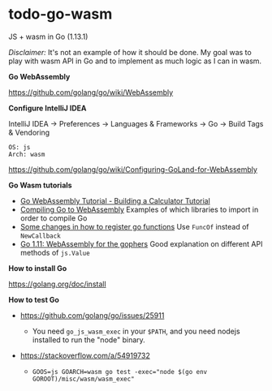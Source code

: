 # todo-go-wasm

JS + wasm in Go (1.13.1)

*Disclaimer:* It's not an example of how it should be done.
My goal was to play with wasm API in Go and to implement as much logic as I can in wasm.

**Go WebAssembly**

https://github.com/golang/go/wiki/WebAssembly

**Configure IntelliJ IDEA**

IntelliJ IDEA -> Preferences -> Languages & Frameworks -> Go -> Build Tags & Vendoring

```
OS: js
Arch: wasm
```

https://github.com/golang/go/wiki/Configuring-GoLand-for-WebAssembly

**Go Wasm tutorials**

* [Go WebAssembly Tutorial - Building a Calculator Tutorial](https://tutorialedge.net/golang/go-webassembly-tutorial/)
* [Compiling Go to WebAssembly](https://www.sitepen.com/blog/compiling-go-to-webassembly/)
    Examples of which libraries to import in order to compile Go
* [Some changes in how to register go functions](https://stackoverflow.com/a/56469260)
    Use `FuncOf` instead of `NewCallback`
* [Go 1.11: WebAssembly for the gophers](https://medium.zenika.com/go-1-11-webassembly-for-the-gophers-ae4bb8b1ee03)
    Good explanation on different API methods of `js.Value`

**How to install Go**

https://golang.org/doc/install

**How to test Go**

* https://github.com/golang/go/issues/25911
  * You need `go_js_wasm_exec` in your `$PATH`, and you need nodejs installed to run the "node" binary.

* https://stackoverflow.com/a/54919732
  * `GOOS=js GOARCH=wasm go test -exec="node $(go env GOROOT)/misc/wasm/wasm_exec"`
